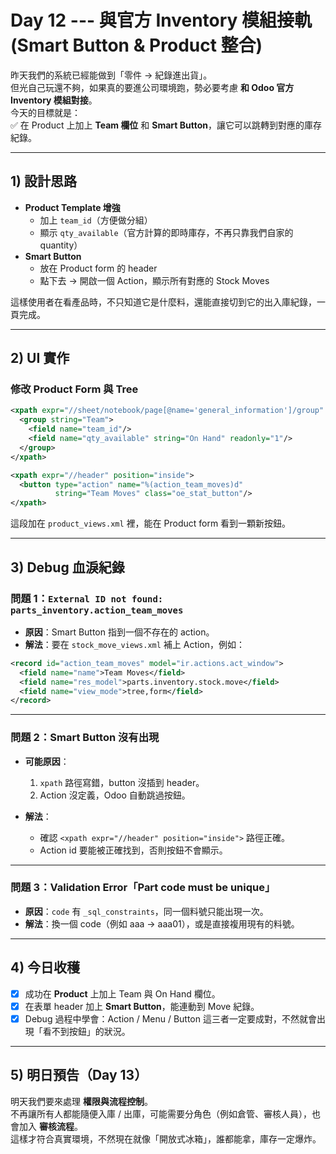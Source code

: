 # Day 12 --- 與官方 Inventory 模組接軌 (Smart Button & Product 整合)

昨天我們的系統已經能做到「零件 → 紀錄進出貨」。  
但光自己玩還不夠，如果真的要進公司環境跑，勢必要考慮 **和 Odoo 官方 Inventory 模組對接**。  
今天的目標就是：  
✅ 在 Product 上加上 **Team 欄位** 和 **Smart Button**，讓它可以跳轉到對應的庫存紀錄。

---

## 1) 設計思路

- **Product Template 增強**
  - 加上 `team_id`（方便做分組）
  - 顯示 `qty_available`（官方計算的即時庫存，不再只靠我們自家的 quantity）
- **Smart Button**
  - 放在 Product form 的 header
  - 點下去 → 開啟一個 Action，顯示所有對應的 Stock Moves

這樣使用者在看產品時，不只知道它是什麼料，還能直接切到它的出入庫紀錄，一頁完成。

---

## 2) UI 實作

### 修改 Product Form 與 Tree

```xml
<xpath expr="//sheet/notebook/page[@name='general_information']/group" position="inside">
  <group string="Team">
    <field name="team_id"/>
    <field name="qty_available" string="On Hand" readonly="1"/>
  </group>
</xpath>

<xpath expr="//header" position="inside">
  <button type="action" name="%(action_team_moves)d"
          string="Team Moves" class="oe_stat_button"/>
</xpath>
```

這段加在 `product_views.xml` 裡，能在 Product form 看到一顆新按鈕。

---

## 3) Debug 血淚紀錄

### 問題 1：`External ID not found: parts_inventory.action_team_moves`

- **原因**：Smart Button 指到一個不存在的 action。  
- **解法**：要在 `stock_move_views.xml` 補上 Action，例如：

```xml
<record id="action_team_moves" model="ir.actions.act_window">
  <field name="name">Team Moves</field>
  <field name="res_model">parts.inventory.stock.move</field>
  <field name="view_mode">tree,form</field>
</record>
```

---

### 問題 2：Smart Button 沒有出現

- **可能原因**：
  1. `xpath` 路徑寫錯，button 沒插到 header。
  2. Action 沒定義，Odoo 自動跳過按鈕。  

- **解法**：
  - 確認 `<xpath expr="//header" position="inside">` 路徑正確。  
  - Action id 要能被正確找到，否則按鈕不會顯示。

---

### 問題 3：Validation Error「Part code must be unique」

- **原因**：`code` 有 `_sql_constraints`，同一個料號只能出現一次。  
- **解法**：換一個 code（例如 aaa → aaa01），或是直接複用現有的料號。

---

## 4) 今日收穫

- [x] 成功在 **Product** 上加上 Team 與 On Hand 欄位。  
- [x] 在表單 header 加上 **Smart Button**，能連動到 Move 紀錄。  
- [x] Debug 過程中學會：Action / Menu / Button 這三者一定要成對，不然就會出現「看不到按鈕」的狀況。  

---

## 5) 明日預告（Day 13）

明天我們要來處理 **權限與流程控制**。  
不再讓所有人都能隨便入庫 / 出庫，可能需要分角色（例如倉管、審核人員），也會加入 **審核流程**。  
這樣才符合真實環境，不然現在就像「開放式冰箱」，誰都能拿，庫存一定爆炸。